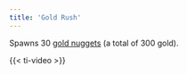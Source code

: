 ```yaml
---
title: 'Gold Rush'
---
```


Spawns 30 [gold nuggets](https://noita.wiki.gg/wiki/Gold#Gold_Nuggets) (a total of 300 gold).

{{< ti-video >}}
